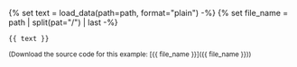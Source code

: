 {% set text = load_data(path=path, format="plain") -%}
{% set file_name = path | split(pat="/") | last -%}

```{{ language }}
{{ text }}
```

<sub>(Download the source code for this example: [{{ file_name }}]({{ file_name }}))</sub>
